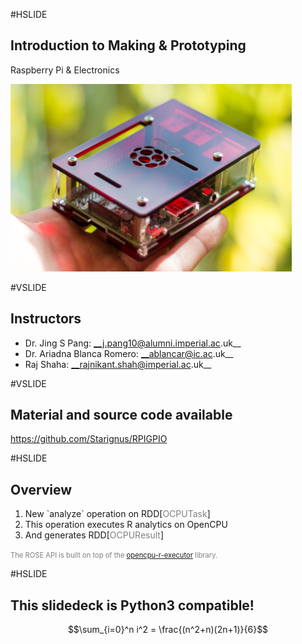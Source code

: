 #HSLIDE

## Introduction to Making & Prototyping

Raspberry Pi & Electronics

<img src="images/raspberry_pi_new_3.jpg" height="300"/>

#VSLIDE

## Instructors

* Dr. Jing S Pang: __j.pang10@alumni.imperial.ac.uk__
* Dr. Ariadna Blanca Romero: __ablancar@ic.ac.uk__
* Raj Shaha: __rajnikant.shah@imperial.ac.uk__

#VSLIDE

## Material and source code available

https://github.com/Starignus/RPIGPIO

#HSLIDE

## Overview 

<ol>
<li class="fragment" data-fragment-index="1">New `analyze` operation on RDD[<span style="color:gray">OCPUTask</span>]</li>
<li class="fragment" data-fragment-index="2">This operation executes R analytics on OpenCPU</li>
<li class="fragment" data-fragment-index="3">And generates RDD[<span style="color:gray">OCPUResult</span>]</li>
</ol>

<span class="fragment" data-fragment-index="4" style="font-size: 0.8em; color:gray">The ROSE API is built on top of the <a target="_blank" href="https://github.com/onetapbeyond/opencpu-r-executor">opencpu-r-executor</a> library.</span>

#HSLIDE

## This slidedeck is Python3 compatible!

$$\sum_{i=0}^n i^2 = \frac{(n^2+n)(2n+1)}{6}$$
